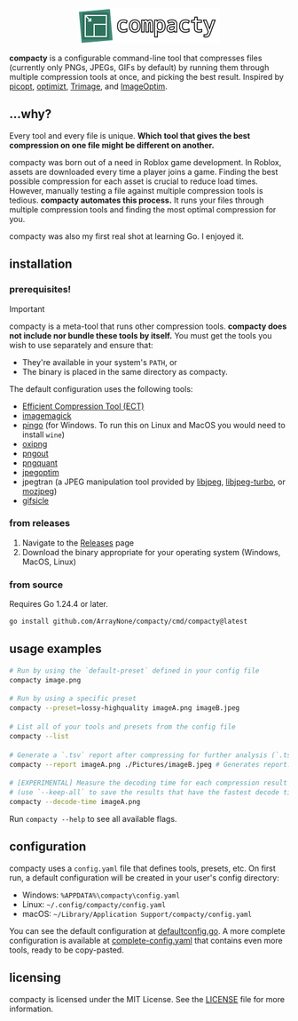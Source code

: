 <div align="center">
  <img src="./compacty-icon.png" width="256" height="64" alt=""/>
</div>

**compacty** is a configurable command-line tool that compresses files (currently only PNGs, JPEGs, GIFs by default) by running them through multiple compression tools at once, and picking the best result. Inspired by [picopt](https://github.com/ajslater/picopt/), [optimizt](https://github.com/343dev/optimizt/), [Trimage](https://github.com/Kilian/Trimage), and [ImageOptim](https://github.com/ImageOptim/ImageOptim).

## ...why?
Every tool and every file is unique. **Which tool that gives the best compression on one file might be different on another.**

compacty was born out of a need in Roblox game development. In Roblox, assets are downloaded every time a player joins a game. Finding the best possible compression for each asset is crucial to reduce load times. However, manually testing a file against multiple compression tools is tedious. **compacty automates this process.** It runs your files through multiple compression tools and finding the most optimal compression for you.

compacty was also my first real shot at learning Go. I enjoyed it.

## installation

### prerequisites!
> [!IMPORTANT]
> compacty is a meta-tool that runs other compression tools. **compacty does not include nor bundle these tools by itself.** You must get the tools you wish to use separately and ensure that:
> - They're available in your system's `PATH`, or
> - The binary is placed in the same directory as compacty.

The default configuration uses the following tools:
- [Efficient Compression Tool (ECT)](https://github.com/fhanau/Efficient-Compression-Tool/)
- [imagemagick](https://imagemagick.org/)
- [pingo](https://css-ig.net/pingo/) (for Windows. To run this on Linux and MacOS you would need to install `wine`)
- [oxipng](https://github.com/shssoichiro/oxipng/)
- [pngout](http://www.advsys.net/ken/utils.html)
- [pngquant](https://pngquant.org/)
- [jpegoptim](https://github.com/tjko/jpegoptim/)
- jpegtran (a JPEG manipulation tool provided by [libjpeg](https://jpegclub.org/reference/reference-sources/), [libjpeg-turbo](https://github.com/libjpeg-turbo/libjpeg-turbo), or [mozjpeg](https://github.com/mozilla/mozjpeg/))
- [gifsicle](http://www.lcdf.org/gifsicle/)

### from releases
1. Navigate to the [Releases](https://github.com/ArrayNone/compacty/releases/) page
2. Download the binary appropriate for your operating system (Windows, MacOS, Linux)

### from source
Requires Go 1.24.4 or later.
```bash
go install github.com/ArrayNone/compacty/cmd/compacty@latest
```

## usage examples

```bash
# Run by using the `default-preset` defined in your config file
compacty image.png

# Run by using a specific preset
compacty --preset=lossy-highquality imageA.png imageB.jpeg

# List all of your tools and presets from the config file
compacty --list

# Generate a `.tsv` report after compressing for further analysis (`.tsv` report separated for each file format)
compacty --report imageA.png ./Pictures/imageB.jpeg # Generates report.png.tsv and ./Pictures/report.jpeg.tsv 

# [EXPERIMENTAL] Measure the decoding time for each compression result using Go's native binaries. Only PNGs, JPEGs, and GIFs are supported.
# (use `--keep-all` to save the results that have the fastest decode time)
compacty --decode-time imageA.png
```

Run `compacty --help` to see all available flags.

## configuration
compacty uses a `config.yaml` file that defines tools, presets, etc. On first run, a default configuration will be created in your user's config directory:
- Windows: `%APPDATA%\compacty\config.yaml`
- Linux: `~/.config/compacty/config.yaml`
- macOS: `~/Library/Application Support/compacty/config.yaml`

You can see the default configuration at [defaultconfig.go](./internal/config/defaultconfig.go). A more complete configuration is available at [complete-config.yaml](./complete-config.yaml) that contains even more tools, ready to be copy-pasted.

## licensing
compacty is licensed under the MIT License. See the [LICENSE](./LICENSE) file for more information.
